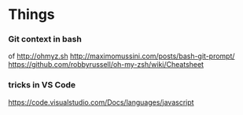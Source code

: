 # Things

### Git context in bash
  of http://ohmyz.sh
  http://maximomussini.com/posts/bash-git-prompt/ 
  https://github.com/robbyrussell/oh-my-zsh/wiki/Cheatsheet
### tricks in VS Code
  https://code.visualstudio.com/Docs/languages/javascript
